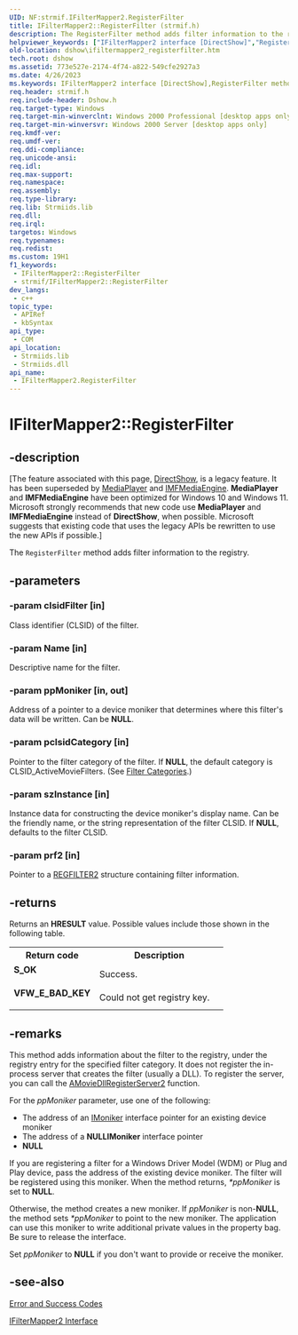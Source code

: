 ```yaml
---
UID: NF:strmif.IFilterMapper2.RegisterFilter
title: IFilterMapper2::RegisterFilter (strmif.h)
description: The RegisterFilter method adds filter information to the registry.
helpviewer_keywords: ["IFilterMapper2 interface [DirectShow]","RegisterFilter method","IFilterMapper2.RegisterFilter","IFilterMapper2::RegisterFilter","IFilterMapper2RegisterFilter","RegisterFilter","RegisterFilter method [DirectShow]","RegisterFilter method [DirectShow]","IFilterMapper2 interface","dshow.ifiltermapper2_registerfilter","strmif/IFilterMapper2::RegisterFilter"]
old-location: dshow\ifiltermapper2_registerfilter.htm
tech.root: dshow
ms.assetid: 773e527e-2174-4f74-a822-549cfe2927a3
ms.date: 4/26/2023
ms.keywords: IFilterMapper2 interface [DirectShow],RegisterFilter method, IFilterMapper2.RegisterFilter, IFilterMapper2::RegisterFilter, IFilterMapper2RegisterFilter, RegisterFilter, RegisterFilter method [DirectShow], RegisterFilter method [DirectShow],IFilterMapper2 interface, dshow.ifiltermapper2_registerfilter, strmif/IFilterMapper2::RegisterFilter
req.header: strmif.h
req.include-header: Dshow.h
req.target-type: Windows
req.target-min-winverclnt: Windows 2000 Professional [desktop apps only]
req.target-min-winversvr: Windows 2000 Server [desktop apps only]
req.kmdf-ver: 
req.umdf-ver: 
req.ddi-compliance: 
req.unicode-ansi: 
req.idl: 
req.max-support: 
req.namespace: 
req.assembly: 
req.type-library: 
req.lib: Strmiids.lib
req.dll: 
req.irql: 
targetos: Windows
req.typenames: 
req.redist: 
ms.custom: 19H1
f1_keywords:
 - IFilterMapper2::RegisterFilter
 - strmif/IFilterMapper2::RegisterFilter
dev_langs:
 - c++
topic_type:
 - APIRef
 - kbSyntax
api_type:
 - COM
api_location:
 - Strmiids.lib
 - Strmiids.dll
api_name:
 - IFilterMapper2.RegisterFilter
---
```


# IFilterMapper2::RegisterFilter


## -description

\[The feature associated with this page, [DirectShow](/windows/win32/directshow/directshow), is a legacy feature. It has been superseded by [MediaPlayer](/uwp/api/Windows.Media.Playback.MediaPlayer) and [IMFMediaEngine](/windows/win32/api/mfmediaengine/nn-mfmediaengine-imfmediaengine). **MediaPlayer** and **IMFMediaEngine** have been optimized for Windows 10 and Windows 11. Microsoft strongly recommends that new code use **MediaPlayer** and **IMFMediaEngine** instead of **DirectShow**, when possible. Microsoft suggests that existing code that uses the legacy APIs be rewritten to use the new APIs if possible.\]

The <code>RegisterFilter</code> method adds filter information to the registry.

## -parameters

### -param clsidFilter [in]

Class identifier (CLSID) of the filter.

### -param Name [in]

Descriptive name for the filter.

### -param ppMoniker [in, out]

Address of a pointer to a device moniker that determines where this filter's data will be written. Can be <b>NULL</b>.

### -param pclsidCategory [in]

Pointer to the filter category of the filter. If <b>NULL</b>, the default category is CLSID_ActiveMovieFilters. (See <a href="/windows/desktop/DirectShow/filter-categories">Filter Categories</a>.)

### -param szInstance [in]

Instance data for constructing the device moniker's display name. Can be the friendly name, or the string representation of the filter CLSID. If <b>NULL</b>, defaults to the filter CLSID.

### -param prf2 [in]

Pointer to a <a href="/windows/desktop/api/strmif/ns-strmif-regfilter2">REGFILTER2</a> structure containing filter information.

## -returns

Returns an <b>HRESULT</b> value. Possible values include those shown in the following table.

<table>
<tr>
<th>Return code</th>
<th>Description</th>
</tr>
<tr>
<td width="40%">
<dl>
<dt><b>S_OK</b></dt>
</dl>
</td>
<td width="60%">
Success.

</td>
</tr>
<tr>
<td width="40%">
<dl>
<dt><b>VFW_E_BAD_KEY</b></dt>
</dl>
</td>
<td width="60%">
Could not get registry key.

</td>
</tr>
</table>

## -remarks

This method adds information about the filter to the registry, under the registry entry for the specified filter category. It does not register the in-process server that creates the filter (usually a DLL). To register the server, you can call the <a href="/windows/desktop/DirectShow/amoviedllregisterserver2">AMovieDllRegisterServer2</a> function.

For the <i>ppMoniker</i> parameter, use one of the following:

<ul>
<li>The address of an <a href="/windows/desktop/api/objidl/nn-objidl-imoniker">IMoniker</a> interface pointer for an existing device moniker</li>
<li>The address of a <b>NULL</b><b>IMoniker</b> interface pointer</li>
<li><b>NULL</b></li>
</ul>
If you are registering a filter for a Windows Driver Model (WDM) or Plug and Play device, pass the address of the existing device moniker. The filter will be registered using this moniker. When the method returns, <i>*ppMoniker</i> is set to <b>NULL</b>.

Otherwise, the method creates a new moniker. If <i>ppMoniker</i> is non-<b>NULL</b>, the method sets <i>*ppMoniker</i> to point to the new moniker. The application can use this moniker to write additional private values in the property bag. Be sure to release the interface.

Set <i>ppMoniker</i> to <b>NULL</b> if you don't want to provide or receive the moniker.

## -see-also

<a href="/windows/desktop/DirectShow/error-and-success-codes">Error and Success Codes</a>



<a href="/windows/desktop/api/strmif/nn-strmif-ifiltermapper2">IFilterMapper2 Interface</a>